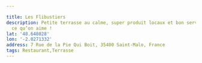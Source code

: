 ```yaml
---

title: Les Flibustiers
description: Petite terrasse au calme, super produit locaux et bon service ! Tout
  ce qu’on aime !
lat: '48.648028'
lon: '-2.0271332'
address: 7 Rue de la Pie Qui Boit, 35400 Saint-Malo, France
tags: Restaurant,Terrasse
---
```

